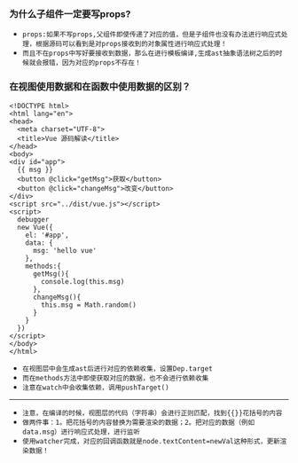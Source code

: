 ### 为什么子组件一定要写props?
* `props:如果不写props,父组件即使传递了对应的值，但是子组件也没有办法进行响应式处理，根据源码可以看到是对props接收到的对象属性进行响应式处理！`
* `而且不在props中写好要接收到数据，那么在进行模板编译,生成ast抽象语法树之后的时候就会报错，因为对应的props不存在！`

### 在视图使用数据和在函数中使用数据的区别？
```vue
<!DOCTYPE html>
<html lang="en">
<head>
  <meta charset="UTF-8">
  <title>Vue 源码解读</title>
</head>
<body>
<div id="app">
  {{ msg }}
  <button @click="getMsg">获取</button>
  <button @click="changeMsg">改变</button>
</div>
<script src="../dist/vue.js"></script>
<script>
  debugger
  new Vue({
    el: '#app',
    data: {
      msg: 'hello vue'
    },
    methods:{
      getMsg(){
        console.log(this.msg)
      },
      changeMsg(){
        this.msg = Math.random()
      }
    }
  })
</script>
</body>
</html>
```
* `在视图层中会生成ast后进行对应的依赖收集，设置Dep.target`
* `而在methods方法中即使获取对应的数据，也不会进行依赖收集`
* `注意在watch中会收集依赖，调用pushTarget()`
---
* `注意，在编译的时候，视图层的代码（字符串）会进行正则匹配，找到{{}}花括号的内容`
* `做两件事：1。把花括号的内容替换为需要渲染的数据；2。把对应的数据（例如data.msg）进行响应式处理，进行监听`
* `使用watcher完成，对应的回调函数就是node.textContent=newVal这种形式，更新渲染数据！`
